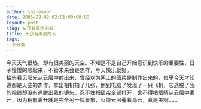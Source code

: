 ```yaml
---
author: shinemoon
date: 2005-08-02 02:01:00+00:00
layout: post
slug: 头顶有美丽的云
title: 头顶有美丽的云
tags:
- 未分类
---
```


今天天气很热，却有很美丽的天空。不知是不是自己开始意识到快乐的重要性，日子慢慢的顺起来，不管未来会是怎样，今天快乐就好。  
抬头看见阳光从云层中射出来，曾经以为网上的图片是制作出来的，似乎今天才知道都是天空的杰作，拿出相机拍了几张，倒到电脑了发现了一只飞机，它逃脱了我的视线却没有逃脱出我的镜头。忍不住把窗帘全部打开，舍不得把眼睛从云层中离开，因为稍有离开就是完全另一幅景象，火烧云层叠着乌云，真是美啊……
